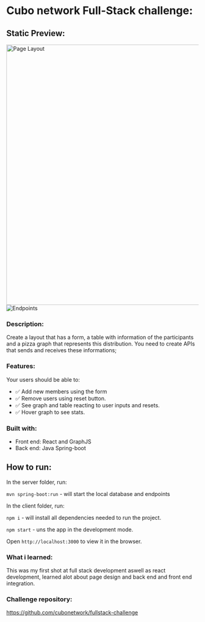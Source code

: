# Cubo network Full-Stack challenge:
## Static Preview:

<div>
  <img src="https://i.imgur.com/DaJm0qG.png" width= "681" alt="Page Layout">
  <img src="https://i.imgur.com/uSsN66U.png" alt="Endpoints">
<div/>

### Description:

Create a layout that has a form, a table with  information of the participants and a pizza graph that represents this distribution.
You need to create APIs that sends and receives these informations;

### Features:

Your users should be able to:

- :white_check_mark: Add new members using the form
- :white_check_mark: Remove users using reset button.
- :white_check_mark: See graph and table reacting to user inputs and resets.
- :white_check_mark: Hover graph to see stats.


### Built with:
- Front end: React and GraphJS
- Back end: Java Spring-boot


## How to run:
In the server folder, run:

`mvn spring-boot:run` - will start the local database and endpoints

In the client folder, run:

`npm i`  - will install all dependencies needed to run the project.

`npm start` - uns the app in the development mode.

Open `http://localhost:3000` to view it in the browser.

### What i learned:

This was my first shot at full stack development aswell as react development, learned alot about page design and back end and front end integration.

### Challenge repository:

https://github.com/cubonetwork/fullstack-challenge
